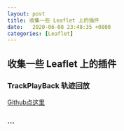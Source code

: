```yaml
---
layout: post
title: 收集一些 Leaflet 上的插件
date:   2020-06-08 23:48:35 +0800
categories: [Leaflet]
---
```


## 收集一些 Leaflet 上的插件

### TrackPlayBack 轨迹回放
[Github点这里](https://github.com/linghuam/Leaflet.TrackPlayBack)

### ...
